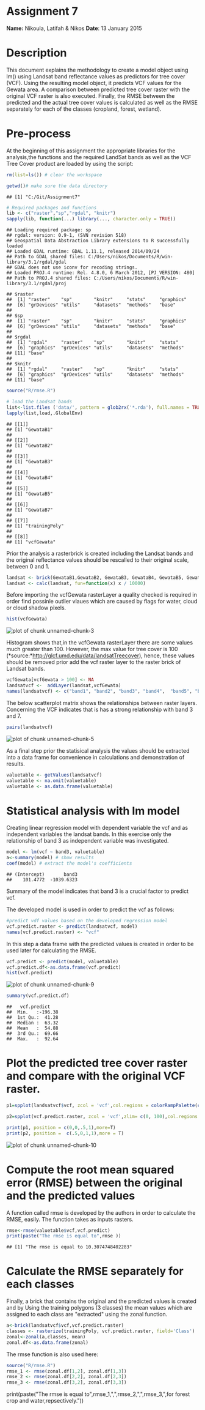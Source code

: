 Assignment 7
========================================================
**Name:** Nikoula, Latifah & Nikos
**Date**: 13 January 2015

# Description
This document explains the methodology to create a model object using lm() using Landsat band reflectance values as predictors for tree cover (VCF). Using the resulting model object, it predicts VCF values for the Gewata area. A comparison between predicted tree cover raster with the original VCF raster is also executed. Finally, the RMSE between the predicted and the actual tree cover values is calculated as well as the RMSE separately for each of the classes (cropland, forest, wetland). 

# Pre-process
At the beginning of this assignment the appropriate libraries for the analysis,the functions and the required LandSat bands as well as the VCF Tree Cover product are loaded by using the script:

```r
rm(list=ls()) # clear the workspace

getwd()# make sure the data directory
```

```
## [1] "C:/Git/Assignment7"
```

```r
# Required packages and functions
lib <- c("raster","sp","rgdal", "knitr")
sapply(lib, function(...) library(..., character.only = TRUE))
```

```
## Loading required package: sp
## rgdal: version: 0.9-1, (SVN revision 518)
## Geospatial Data Abstraction Library extensions to R successfully loaded
## Loaded GDAL runtime: GDAL 1.11.1, released 2014/09/24
## Path to GDAL shared files: C:/Users/nikos/Documents/R/win-library/3.1/rgdal/gdal
## GDAL does not use iconv for recoding strings.
## Loaded PROJ.4 runtime: Rel. 4.8.0, 6 March 2012, [PJ_VERSION: 480]
## Path to PROJ.4 shared files: C:/Users/nikos/Documents/R/win-library/3.1/rgdal/proj
```

```
## $raster
##  [1] "raster"    "sp"        "knitr"     "stats"     "graphics" 
##  [6] "grDevices" "utils"     "datasets"  "methods"   "base"     
## 
## $sp
##  [1] "raster"    "sp"        "knitr"     "stats"     "graphics" 
##  [6] "grDevices" "utils"     "datasets"  "methods"   "base"     
## 
## $rgdal
##  [1] "rgdal"     "raster"    "sp"        "knitr"     "stats"    
##  [6] "graphics"  "grDevices" "utils"     "datasets"  "methods"  
## [11] "base"     
## 
## $knitr
##  [1] "rgdal"     "raster"    "sp"        "knitr"     "stats"    
##  [6] "graphics"  "grDevices" "utils"     "datasets"  "methods"  
## [11] "base"
```

```r
source("R/rmse.R")

# load the Landsat bands
list<-list.files ('data/', pattern = glob2rx('*.rda'), full.names = TRUE)
lapply(list,load,.GlobalEnv)
```

```
## [[1]]
## [1] "GewataB1"
## 
## [[2]]
## [1] "GewataB2"
## 
## [[3]]
## [1] "GewataB3"
## 
## [[4]]
## [1] "GewataB4"
## 
## [[5]]
## [1] "GewataB5"
## 
## [[6]]
## [1] "GewataB7"
## 
## [[7]]
## [1] "trainingPoly"
## 
## [[8]]
## [1] "vcfGewata"
```

Prior the analysis a rasterbrick is created including the Landsat bands and the original reflectance values should be rescalled to their original scale, between 0 and 1.

```r
landsat <- brick(GewataB1,GewataB2, GewataB3, GewataB4, GewataB5, GewataB7)
landsat <- calc(landsat, fun=function(x) x / 10000)
```

Before importing the vcfGewata rasterLayer a quality checked is required in order find possinle outlier vlaues which are caused by flags for water, cloud or cloud shadow pixels.

```r
hist(vcfGewata)
```

![plot of chunk unnamed-chunk-3](figure/unnamed-chunk-3-1.png) 

Histogram shows that,in the vcfGewata rasterLayer there are some values much greater than 100. However, the max value for tree cover is 100 (*source:*http://glcf.umd.edu/data/landsatTreecover), hence, these values should be removed prior add the vcf raster layer to the raster brick of Landsat bands.

```r
vcfGewata[vcfGewata > 100] <- NA
landsatvcf <-  addLayer(landsat,vcfGewata)
names(landsatvcf) <- c("band1", "band2", "band3", "band4",  "band5", "band7", "vcf")
```

The below scatterplot matrix shows the relationships between raster layers. Concerning the VCF indicates that is has a strong relationship with band 3 and 7.

```r
pairs(landsatvcf)
```

![plot of chunk unnamed-chunk-5](figure/unnamed-chunk-5-1.png) 

As a final step prior the statisical analysis the values should be extracted into a data frame for convenience in calculations and demonstration of results.

```r
valuetable <- getValues(landsatvcf)
valuetable <- na.omit(valuetable)
valuetable <- as.data.frame(valuetable)
```

# Statistical analysis with lm model
Creating linear regression model with dependent variable the vcf and as independent variables the landsat bands. In this exercise only the relationship of band 3 as independent variable was investigated.

```r
model <- lm(vcf ~ band3, valuetable)
a<-summary(model) # show results
coef(model) # extract the model's coefficients
```

```
## (Intercept)       band3 
##    101.4772  -1039.6323
```

Summary of the model indicates that band 3 is a crucial factor to predict vcf.

The developed model is used in order to predict the vcf as follows:

```r
#predict vdf values based on the developed regression model
vcf.predict.raster <- predict(landsatvcf, model)
names(vcf.predict.raster) <- "vcf"
```

In this step a data frame with the predicted values is created in order to be used later for calculating the RMSE.

```r
vcf.predict <- predict(model, valuetable)
vcf.predict.df<-as.data.frame(vcf.predict)
hist(vcf.predict)
```

![plot of chunk unnamed-chunk-9](figure/unnamed-chunk-9-1.png) 

```r
summary(vcf.predict.df)
```

```
##   vcf.predict     
##  Min.   :-196.38  
##  1st Qu.:  41.28  
##  Median :  63.32  
##  Mean   :  54.88  
##  3rd Qu.:  69.66  
##  Max.   :  92.64
```

# Plot the predicted tree cover raster and compare with the original VCF raster.

```r
p1=spplot(landsatvcf$vcf, zcol = 'vcf',col.regions = colorRampPalette(c("lightblue","green", "yellow","red"))(100), main= "Original VCF tree cover")

p2=spplot(vcf.predict.raster, zcol = 'vcf',zlim= c(0, 100),col.regions = colorRampPalette(c("lightblue","green", "yellow","red"))(100), main= "Predicted VCF tree cover")

print(p1, position = c(0,0,.5,1),more=T)
print(p2, position =  c(.5,0,1,1),more = T)
```

![plot of chunk unnamed-chunk-10](figure/unnamed-chunk-10-1.png) 

# Compute the root mean squared error (RMSE) between the original and the predicted values

A function called rmse is developed by the authors in order to calculate the RMSE, easily. The function takes as inputs rasters. 

```r
rmse<-rmse(valuetable$vcf,vcf.predict)
print(paste("The rmse is equal to",rmse ))
```

```
## [1] "The rmse is equal to 10.3074748402283"
```

# Calculate the RMSE separately for each classes

Finally, a brick that contains the original and the predicted values is created and by Using the training polygons (3 classes) the mean values which are assigned to each class are "extracted" using the zonal function.

```r
a<-brick(landsatvcf$vcf,vcf.predict.raster)
classes <- rasterize(trainingPoly, vcf.predict.raster, field='Class')
zonal<-zonal(a,classes, mean)
zonal.df<-as.data.frame(zonal)
```
The rmse function is also used here:

```r
source("R/rmse.R")
rmse_1 <- rmse(zonal.df[1,2], zonal.df[1,3])
rmse_2 <- rmse(zonal.df[2,2], zonal.df[2,3])
rmse_3 <- rmse(zonal.df[3,2], zonal.df[3,3])
```

print(paste("The rmse is equal to",rmse_1,",",rmse_2,",",rmse_3,",for forest crop and water,repsectively."))
